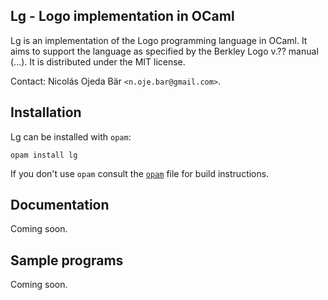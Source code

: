 Lg - Logo implementation in OCaml
-----------------------------------------------------------------

Lg is an implementation of the Logo programming language in OCaml.  It aims to
support the language as specified by the Berkley Logo v.?? manual (...).  It is
distributed under the MIT license.

Contact: Nicolás Ojeda Bär `<n.oje.bar@gmail.com>`.

## Installation

Lg can be installed with `opam`:

    opam install lg

If you don't use `opam` consult the [`opam`](opam) file for build instructions.

## Documentation

Coming soon.

## Sample programs

Coming soon.
